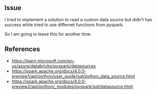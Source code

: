 ## Issue
I tried to implement a solution to read a custom data source but didn't has success while tried to use differnet functions from pyspark.

So I am going to leave this for another time.

## References
* https://learn.microsoft.com/en-us/azure/databricks/pyspark/datasources
* https://spark.apache.org/docs/4.0.0-preview1/api/python/user_guide/sql/python_data_source.html
* https://spark.apache.org/docs/4.0.0-preview2/api/python/_modules/pyspark/sql/datasource.html